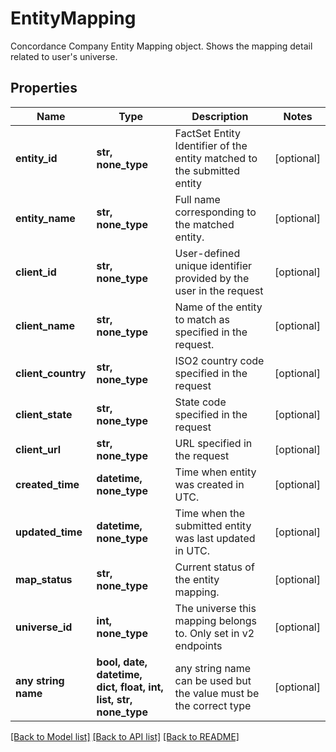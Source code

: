 # EntityMapping

Concordance Company Entity Mapping object. Shows the mapping detail related to user's universe. 

## Properties
Name | Type | Description | Notes
------------ | ------------- | ------------- | -------------
**entity_id** | **str, none_type** | FactSet Entity Identifier of the entity matched to the submitted entity | [optional] 
**entity_name** | **str, none_type** | Full name corresponding to the matched entity. | [optional] 
**client_id** | **str, none_type** | User-defined unique identifier provided by the user in the request | [optional] 
**client_name** | **str, none_type** | Name of the entity to match as specified in the request. | [optional] 
**client_country** | **str, none_type** | ISO2 country code specified in the request | [optional] 
**client_state** | **str, none_type** | State code specified in the request | [optional] 
**client_url** | **str, none_type** | URL specified in the request | [optional] 
**created_time** | **datetime, none_type** | Time when entity was created in UTC. | [optional] 
**updated_time** | **datetime, none_type** | Time when the submitted entity was last updated in UTC. | [optional] 
**map_status** | **str, none_type** | Current status of the entity mapping. | [optional] 
**universe_id** | **int, none_type** | The universe this mapping belongs to. Only set in v2 endpoints  | [optional] 
**any string name** | **bool, date, datetime, dict, float, int, list, str, none_type** | any string name can be used but the value must be the correct type | [optional]

[[Back to Model list]](../README.md#documentation-for-models) [[Back to API list]](../README.md#documentation-for-api-endpoints) [[Back to README]](../README.md)


